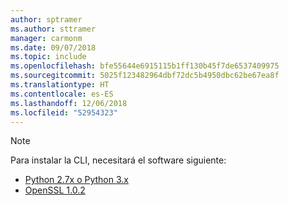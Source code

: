 ```yaml
---
author: sptramer
ms.author: sttramer
manager: carmonm
ms.date: 09/07/2018
ms.topic: include
ms.openlocfilehash: bfe55644e6915115b1ff130b45f7de6537409975
ms.sourcegitcommit: 5025f123482964dbf72dc5b4950dbc62be67ea8f
ms.translationtype: HT
ms.contentlocale: es-ES
ms.lasthandoff: 12/06/2018
ms.locfileid: "52954323"
---
```

> [!NOTE]
> Para instalar la CLI, necesitará el software siguiente:
>
> * [Python 2.7x o Python 3.x](https://www.python.org/downloads/)
> * [OpenSSL 1.0.2](https://www.openssl.org/source/)
